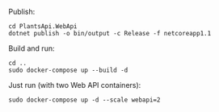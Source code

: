 Publish:

```
cd PlantsApi.WebApi
dotnet publish -o bin/output -c Release -f netcoreapp1.1
```

Build and run:

```
cd ..
sudo docker-compose up --build -d
```

Just run (with two Web API containers):

```
sudo docker-compose up -d --scale webapi=2
```
